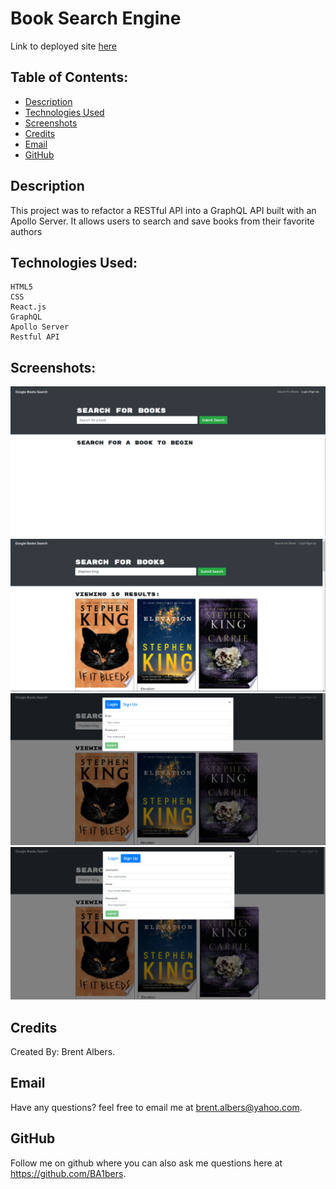 # Book Search Engine

Link to deployed site [here](https://mern-booksearch-app.herokuapp.com/)

## Table of Contents:
  * [Description](#description)
  * [Technologies Used](#technologiesUsed)
  * [Screenshots](#screenshots)
  * [Credits](#credits)
  * [Email](#email)
  * [GitHub](#github)

## Description

This project was to refactor a RESTful API into a GraphQL API built with an Apollo Server. It allows users to search and save books from their favorite authors

## Technologies Used:
    HTML5
    CSS
    React.js
    GraphQL
    Apollo Server
    Restful API

## Screenshots:
![Home](screenshots/bookssearch.png)
![Stephen King](screenshots/bookssearch1.png)
![Log In](screenshots/bookssearch2.png)
![Sign up](screenshots/bookssearch3.png)

## Credits
Created By: Brent Albers.

## Email
Have any questions? feel free to email me at brent.albers@yahoo.com. 

## GitHub
Follow me on github where you can also ask me questions here at https://github.com/BA1bers.
